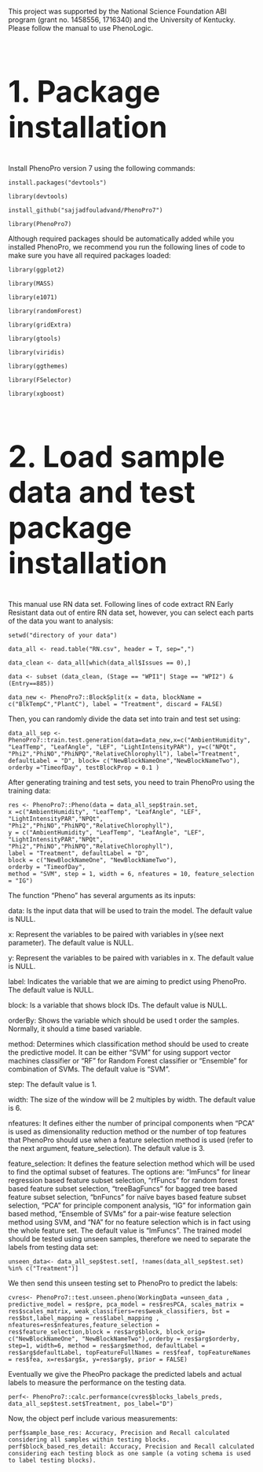 This project was supported by the National Science Foundation ABI program (grant no. 1458556, 1716340) and the University of Kentucky. Please follow the manual to use PhenoLogic.

<h1 style="font-size:60px;">1. Package installation</h1>
Install PhenoPro version 7 using the following commands:

```install.packages("devtools")```

```library(devtools)```

```install_github("sajjadfouladvand/PhenoPro7")```

```library(PhenoPro7)```

Although required packages should be automatically added while you installed PhenoPro, we recommend you run the following lines of code to make sure you have all required packages loaded:

```library(ggplot2)```

```library(MASS)```

```library(e1071)```

```library(randomForest)```

```library(gridExtra)```

```library(gtools)```

```library(viridis)```

```library(ggthemes)```

```library(FSelector)```

```library(xgboost)```

<h1 style="font-size:60px;">2. Load sample data and test package installation</h1>

This manual use RN data set. Following lines of code extract RN Early Resistant data out of entire RN data set, however, you can select each parts of the data you want to analysis:

 ```setwd("directory of your data")```
 
```data_all <- read.table("RN.csv", header = T, sep=",")```

```data_clean <- data_all[which(data_all$Issues == 0),]```

```data <- subset (data_clean, (Stage == "WPI1"| Stage == "WPI2") & (Entry==885))```

```data_new <- PhenoPro7::BlockSplit(x = data, blockName = c("BlkTempC","PlantC"), label = "Treatment", discard = FALSE)```

Then, you can randomly divide the data set into train and test set using:

```data_all_sep <- PhenoPro7::train.test.generation(data=data_new,x=c("AmbientHumidity", "LeafTemp", "LeafAngle", "LEF", "LightIntensityPAR"), y=c("NPQt", "Phi2","PhiNO","PhiNPQ","RelativeChlorophyll"), label="Treatment", defaultLabel = "D", block= c("NewBlockNameOne","NewBlockNameTwo"), orderby ="TimeofDay", testBlockProp = 0.1 )```

After generating training and test sets, you need to train PhenoPro using the training data:

```
res <- PhenoPro7::Pheno(data = data_all_sep$train.set,
x =c("AmbientHumidity", "LeafTemp", "LeafAngle", "LEF", "LightIntensityPAR","NPQt", "Phi2","PhiNO","PhiNPQ","RelativeChlorophyll"),
y = c("AmbientHumidity", "LeafTemp", "LeafAngle", "LEF", "LightIntensityPAR","NPQt", "Phi2","PhiNO","PhiNPQ","RelativeChlorophyll"),
label = "Treatment", defaultLabel = "D",
block = c("NewBlockNameOne", "NewBlockNameTwo"),
orderby = "TimeofDay",
method = "SVM", step = 1, width = 6, nfeatures = 10, feature_selection = "IG")
```

The function “Pheno” has several arguments as its inputs:

data: Is the input data that will be used to train the model. The default value is NULL.

x: Represent the variables to be paired with variables in y(see next parameter). The default value is NULL.

y: Represent the variables to be paired with variables in x. The default value is NULL.

label: Indicates the variable that we are aiming to predict using PhenoPro. The default value is NULL.

block: Is a variable that shows block IDs. The default value is NULL.

orderBy: Shows the variable which should be used t order the samples. Normally, it should a time based variable.

method: Determines which classification method should be used to create the predictive model. It can be either “SVM” for using support vector machines classifier or “RF” for Random Forest classifier or “Ensemble” for combination of SVMs. The default value is “SVM”.

step: The default value is 1.

width: The size of the window will be 2 multiples by width. The default value is 6.

nfeatures: It defines either the number of principal components when “PCA” is used as dimensionality reduction method or the number of top features that PhenoPro should use when a feature selection method is used (refer to the next argument, feature_selection). The default value is 3.

feature_selection: It defines the feature selection method which will be used to find the optimal subset of features. The options are: “lmFuncs” for linear regression based feature subset selection, “rfFuncs” for random forest based feature subset selection, “treeBagFuncs” for bagged tree based feature subset selection, “bnFuncs” for naïve bayes based feature subset selection, “PCA” for principle component analysis, “IG” for information gain based method, “Ensemble of SVMs” for a pair-wise feature selection method using SVM, and “NA” for no feature selection which is in fact using the whole feature set. The default value is “lmFuncs”.
The trained model should be tested using unseen samples, therefore we need to separate the labels from testing data set:

```unseen_data<- data_all_sep$test.set[, !names(data_all_sep$test.set) %in% c("Treatment")]```

We then send this unseen testing set to PhenoPro to predict the labels:

```cvres<- PhenoPro7::test.unseen.pheno(WorkingData =unseen_data , predictive_model = res$pre, pca_model = res$resPCA, scales_matrix = res$scales_matrix, weak_classifiers=res$weak_classifiers, bst = res$bst,label_mapping = res$label_mapping , nfeatures=res$nfeatures,feature_selection = res$feature_selection,block = res$arg$block, block_orig= c("NewBlockNameOne", "NewBlockNameTwo"),orderby = res$arg$orderby, step=1, width=6, method = res$arg$method, defaultLabel = res$arg$defaultLabel, topFeatureFullNames = res$feaf, topFeatureNames = res$fea, x=res$arg$x, y=res$arg$y, prior = FALSE)```

Eventually we give the PheoPro package the predicted labels and actual labels to measure the performance on the testing data.

```perf<- PhenoPro7::calc.performance(cvres$blocks_labels_preds, data_all_sep$test.set$Treatment, pos_label="D")```

Now, the object perf include various measurements:

```
perf$sample_base_res: Accuracy, Precision and Recall calculated considering all samples within testing blocks. 
perf$block_based_res_detail: Accuracy, Precision and Recall calculated considering each testing block as one sample (a voting schema is used to label testing blocks).
```
